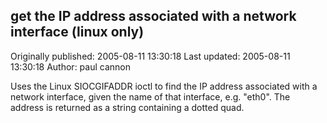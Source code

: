 ## get the IP address associated with a network interface (linux only) 
Originally published: 2005-08-11 13:30:18 
Last updated: 2005-08-11 13:30:18 
Author: paul cannon 
 
Uses the Linux SIOCGIFADDR ioctl to find the IP address associated with a network interface, given the name of that interface, e.g. "eth0".  The address is returned as a string containing a dotted quad.